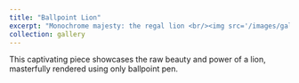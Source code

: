 ```yaml
---
title: "Ballpoint Lion"
excerpt: "Monochrome majesty: the regal lion <br/><img src='/images/gallery/Lion.jpg'>"
collection: gallery
---
```

This captivating piece showcases the raw beauty and power of a lion, masterfully rendered using only ballpoint pen.

